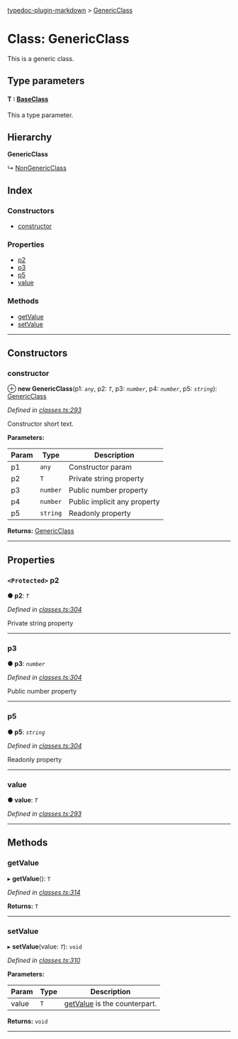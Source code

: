 [typedoc-plugin-markdown](../README.md) > [GenericClass](../classes/genericclass.md)

# Class: GenericClass

This is a generic class.

## Type parameters
#### T :  [BaseClass](baseclass.md)

This a type parameter.

## Hierarchy

**GenericClass**

↳  [NonGenericClass](nongenericclass.md)

## Index

### Constructors

* [constructor](genericclass.md#markdown-header-constructor)

### Properties

* [p2](genericclass.md#markdown-header-protected-p2)
* [p3](genericclass.md#markdown-header-p3)
* [p5](genericclass.md#markdown-header-p5)
* [value](genericclass.md#markdown-header-value)

### Methods

* [getValue](genericclass.md#markdown-header-getvalue)
* [setValue](genericclass.md#markdown-header-setvalue)

---

## Constructors

###  constructor

⊕ **new GenericClass**(p1: *`any`*, p2: *`T`*, p3: *`number`*, p4: *`number`*, p5: *`string`*): [GenericClass](genericclass.md)

*Defined in [classes.ts:293](https://bitbucket.org/owner/repository_name/src/master/src/classes.ts?fileviewer&amp;#x3D;file-view-default#classes.ts-293)*

Constructor short text.

**Parameters:**

| Param | Type | Description |
| ------ | ------ | ------ |
| p1 | `any` |  Constructor param |
| p2 | `T` |  Private string property |
| p3 | `number` |  Public number property |
| p4 | `number` |  Public implicit any property |
| p5 | `string` |  Readonly property |

**Returns:** [GenericClass](genericclass.md)

___

## Properties

### `<Protected>` p2

**● p2**: *`T`*

*Defined in [classes.ts:304](https://bitbucket.org/owner/repository_name/src/master/src/classes.ts?fileviewer&amp;#x3D;file-view-default#classes.ts-304)*

Private string property

___

###  p3

**● p3**: *`number`*

*Defined in [classes.ts:304](https://bitbucket.org/owner/repository_name/src/master/src/classes.ts?fileviewer&amp;#x3D;file-view-default#classes.ts-304)*

Public number property

___

###  p5

**● p5**: *`string`*

*Defined in [classes.ts:304](https://bitbucket.org/owner/repository_name/src/master/src/classes.ts?fileviewer&amp;#x3D;file-view-default#classes.ts-304)*

Readonly property

___

###  value

**● value**: *`T`*

*Defined in [classes.ts:293](https://bitbucket.org/owner/repository_name/src/master/src/classes.ts?fileviewer&amp;#x3D;file-view-default#classes.ts-293)*

___

## Methods

###  getValue

▸ **getValue**(): `T`

*Defined in [classes.ts:314](https://bitbucket.org/owner/repository_name/src/master/src/classes.ts?fileviewer&amp;#x3D;file-view-default#classes.ts-314)*

**Returns:** `T`

___

###  setValue

▸ **setValue**(value: *`T`*): `void`

*Defined in [classes.ts:310](https://bitbucket.org/owner/repository_name/src/master/src/classes.ts?fileviewer&amp;#x3D;file-view-default#classes.ts-310)*

**Parameters:**

| Param | Type | Description |
| ------ | ------ | ------ |
| value | `T` |  [getValue](genericclass.md#markdown-header-getvalue) is the counterpart. |

**Returns:** `void`

___

